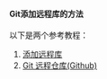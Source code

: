 #### Git添加远程库的方法

以下是两个参考教程：

1. [添加远程库](https://www.liaoxuefeng.com/wiki/896043488029600/898732864121440)
2. [Git 远程仓库(Github)](https://www.runoob.com/git/git-remote-repo.html)

 

